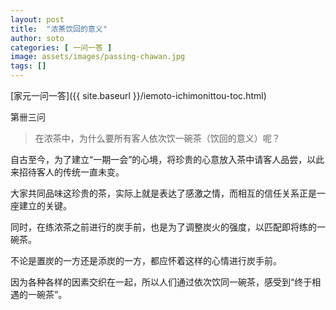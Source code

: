 ```yaml
---
layout: post
title:  "浓茶饮回的意义"
author: soto
categories: [ 一问一答 ]
image: assets/images/passing-chawan.jpg
tags: []
---
```


[家元一问一答]({{ site.baseurl }}/iemoto-ichimonittou-toc.html)

第卌三问

> 在浓茶中，为什么要所有客人依次饮一碗茶（饮回的意义）呢？

自古至今，为了建立“一期一会”的心境，将珍贵的心意放入茶中请客人品尝，以此来招待客人的传统一直未变。

大家共同品味这珍贵的茶，实际上就是表达了感激之情，而相互的信任关系正是一座建立的关键。

同时，在练浓茶之前进行的炭手前，也是为了调整炭火的强度，以匹配即将练的一碗茶。

不论是置炭的一方还是添炭的一方，都应怀着这样的心情进行炭手前。

因为各种各样的因素交织在一起，所以人们通过依次饮同一碗茶，感受到“终于相遇的一碗茶”。
